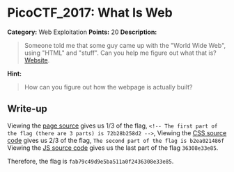 # PicoCTF_2017: What Is Web

**Category:** Web Exploitation
**Points:** 20
**Description:**

>Someone told me that some guy came up with the "World Wide Web", using "HTML" and "stuff". Can you help me figure out what that is? [Website](http://shell2017.picoctf.com:4443/).

**Hint:**

>How can you figure out how the webpage is actually built?

## Write-up
Viewing the [page source](index.html) gives us 1/3 of the flag, `<!-- The first part of the flag (there are 3 parts) is 72b28b258d2 -->`, 
Viewing the [CSS source code](hacker.css) gives us 2/3 of the flag, `The second part of the flag is b2ea021486f` 
Viewing the [JS source code](script.js) gives us the last part of the flag `36308e33e85`.

Therefore, the flag is `fab79c49d9e5ba511a0f2436308e33e85`.
<!--stackedit_data:
eyJoaXN0b3J5IjpbLTIwNzczMzc4MDVdfQ==
-->